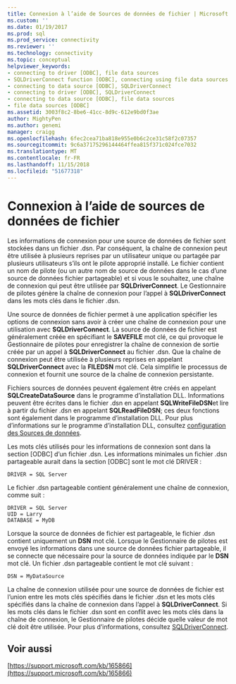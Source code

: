 ```yaml
---
title: Connexion à l’aide de Sources de données de fichier | Microsoft Docs
ms.custom: ''
ms.date: 01/19/2017
ms.prod: sql
ms.prod_service: connectivity
ms.reviewer: ''
ms.technology: connectivity
ms.topic: conceptual
helpviewer_keywords:
- connecting to driver [ODBC], file data sources
- SQLDriverConnect function [ODBC], connecting using file data sources
- connecting to data source [ODBC], SQLDriverConnect
- connecting to driver [ODBC], SQLDriverConnect
- connecting to data source [ODBC], file data sources
- file data sources [ODBC]
ms.assetid: 3003f8c2-8be6-41cc-8d9c-612e9bd0f3ae
author: MightyPen
ms.author: genemi
manager: craigg
ms.openlocfilehash: 6fec2cea71ba818e955e0b6c2ce31c58f2c07357
ms.sourcegitcommit: 9c6a37175296144464ffea815f371c024fce7032
ms.translationtype: MT
ms.contentlocale: fr-FR
ms.lasthandoff: 11/15/2018
ms.locfileid: "51677318"
---
```

# <a name="connecting-using-file-data-sources"></a>Connexion à l’aide de sources de données de fichier
Les informations de connexion pour une source de données de fichier sont stockées dans un fichier .dsn. Par conséquent, la chaîne de connexion peut être utilisée à plusieurs reprises par un utilisateur unique ou partagée par plusieurs utilisateurs s’ils ont le pilote approprié installé. Le fichier contient un nom de pilote (ou un autre nom de source de données dans le cas d’une source de données fichier partageable) et si vous le souhaitez, une chaîne de connexion qui peut être utilisée par **SQLDriverConnect**. Le Gestionnaire de pilotes génère la chaîne de connexion pour l’appel à **SQLDriverConnect** dans les mots clés dans le fichier .dsn.  
  
 Une source de données de fichier permet à une application spécifier les options de connexion sans avoir à créer une chaîne de connexion pour une utilisation avec **SQLDriverConnect**. La source de données de fichier est généralement créée en spécifiant le **SAVEFILE** mot clé, ce qui provoque le Gestionnaire de pilotes pour enregistrer la chaîne de connexion de sortie créée par un appel à **SQLDriverConnect** au fichier .dsn. Que la chaîne de connexion peut être utilisée à plusieurs reprises en appelant **SQLDriverConnect** avec la **FILEDSN** mot clé. Cela simplifie le processus de connexion et fournit une source de la chaîne de connexion persistante.  
  
 Fichiers sources de données peuvent également être créés en appelant **SQLCreateDataSource** dans le programme d’installation DLL. Informations peuvent être écrites dans le fichier .dsn en appelant **SQLWriteFileDSN**et lire à partir du fichier .dsn en appelant **SQLReadFileDSN**; ces deux fonctions sont également dans le programme d’installation DLL. Pour plus d’informations sur le programme d’installation DLL, consultez [configuration des Sources de données](../../../odbc/reference/install/configuring-data-sources.md).  
  
 Les mots clés utilisés pour les informations de connexion sont dans la section [ODBC] d’un fichier .dsn. Les informations minimales un fichier .dsn partageable aurait dans la section [ODBC] sont le mot clé DRIVER :  
  
```  
DRIVER = SQL Server  
```  
  
 Le fichier .dsn partageable contient généralement une chaîne de connexion, comme suit :  
  
```  
DRIVER = SQL Server  
UID = Larry  
DATABASE = MyDB  
```  
  
 Lorsque la source de données de fichier est partageable, le fichier .dsn contient uniquement un **DSN** mot clé. Lorsque le Gestionnaire de pilotes est envoyé les informations dans une source de données fichier partageable, il se connecte que nécessaire pour la source de données indiquée par le **DSN** mot clé. Un fichier .dsn partageable contient le mot clé suivant :  
  
```  
DSN = MyDataSource  
```  
  
 La chaîne de connexion utilisée pour une source de données de fichier est l’union entre les mots clés spécifiés dans le fichier .dsn et les mots clés spécifiés dans la chaîne de connexion dans l’appel à **SQLDriverConnect**. Si les mots clés dans le fichier .dsn sont en conflit avec les mots clés dans la chaîne de connexion, le Gestionnaire de pilotes décide quelle valeur de mot clé doit être utilisée. Pour plus d’informations, consultez [SQLDriverConnect](../../../odbc/reference/syntax/sqldriverconnect-function.md).  
  
## <a name="see-also"></a>Voir aussi  
 [https://support.microsoft.com/kb/165866](https://support.microsoft.com/kb/165866)
